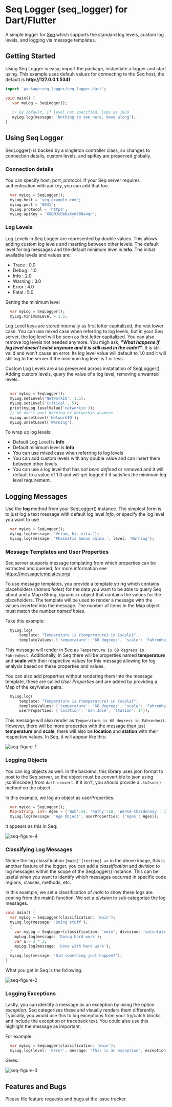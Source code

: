 # Seq Logger (seq_logger) for Dart/Flutter

A simple logger for [Seq](https://datalust.co/seq) which supports the standard log levels, 
custom log levels, and logging via message templates. 

## Getting Started

Using Seq Logger is easy; import the package, instantiate a logger and start using.  This example uses default values
for connecting to the Seq host, the default is **ht<span>tp://127.0.0.1:5341**
```dart
import 'package:seq_logger/seq_logger.dart';

void main() {
   var myLog = SeqLogger();
   
   // By default, if level not specified, logs as INFO
   myLog.log(message: 'Nothing to see here, move along');
}
```

## Using Seq Logger

SeqLogger() is backed by a singleton controller class, so changes to connection details, custom levels, and apiKey are
preserved globally.

### Connection details
You can specify host, port, protocol.  If your Seq server requires authentication with api key,
you can add that too.

```dart
  var myLog = SeqLogger();
  myLog.host = 'seq.example.com';
  myLog.port = '8041';
  myLog.protocol = 'https';
  myLog.apiKey = 'XGQNJcDbDaXy648Ns4qn';
```

### Log Levels
Log Levels in Seq Logger are represented by double values. This allows adding 
custom log levels and inserting between other levels.  The default level for log messages and
the default minimum level is **Info**. The initial available levels and values are: 

- Trace : 0.0
- Debug : 1.0
- Info : 2.0
- Warning : 3.0
- Error : 4.0
- Fatal : 5.0

Setting the minimum level
```dart
  var myLog = SeqLogger();
  myLog.minimumLevel = 1.5;
```

Log Level keys are stored internally as first letter capitalized, the rest lower case. You
can use mixed case when referring to log levels, but in your Seq server, the log level
will be seen as first letter capitalized.  You can also remove log levels not needed anymore. 
You migh ask, **_"What happens if log level doesn't exist anymore and it is still
used in the code?"_**.  It is still valid and won't cause an error.  Its log level
value will default to 1.0 and it will still log to the server if the minimum log level
is 1 or less.

Custom Log Levels are also preserved across instatiation of SeqLogger(). Adding custom levels, query the value of a log level, removing unwanted levels:
```dart
 
  var myLog = SeqLogger();
  myLog.setLevel('NetworkIO', 1.5);
  myLog.setLevel('Critical', 5);
  print(myLog.levelValue('networkio'));
  // We don't want Warning or Networkio anymore
  myLog.unsetLevel('NetworkIO');
  myLog.unsetLevel('Warning');
```

To wrap up log levels:
- Default Log Level is **Info**
- Default minimum level is **Info**
- You can use mixed case when referring to log levels
- You can add custom levels with any double value and can insert them between other levels
- You can use a log level that has _not been defined_ or _removed_ and it will default to a value of 1.0 and will get logged
  if it satisfies the minimum log level requirement.

## Logging Messages
Use the **log** method from your SeqLogger() instance.  The simplest form is to just log a text message with default
log level _Info_, or specify the log level you want to use

```dart
  var myLog = SeqLogger();
  myLog.log(message: 'Velum, his vita.');
  myLog.log(message: 'Phasmatis manus palma.', level: 'Warning');
```

### Message Templates and User Properties
Seq server supports message templating from which properties can be extracted and queried, for more information
see https://messagetemplates.org/

To use message templates, you provide a template string which contains placeholders (_named holes_) for
the data you want to be able to query Seq about and a Map<String, dynamic> object that contains the values 
for the placeholders.  The template will be used to render a message with the values inserted into the message.  The
number of items in the Map object must match the number _named holes_.

Take this example:
```dart
  myLog.log(
      template: "Temperature is {temperature} in {scale}",
      templateValues: {'temperature': '68 degrees', 'scale': 'Fahrenheit'});
```
This message will render in Seq as `Temperature is 68 degress in Fahrenheit`.  Additionally, in Seq there will be properties
named **temperature** and **scale** with their respective values for this message allowing for log analysis based on these
properties and values. 

You can also add properties without rendering them into the message template, these are called _User Properties_ and are
added by providing a Map of the key/value pairs.
```dart
  myLog.log(
      template: "Temperature is {temperature} in {scale}",
      templateValues: {'temperature': '68 degrees', 'scale': 'Fahrenheit'},
      userProperties: {'location': 'San Jose', 'station': 14});
```
This message will also render as `Temperature is 68 degress in Fahrenheit`.  However, there will be more properties with
the message than just **temperature** and **scale**, there will also be **location** and **station** with their respective
values.  In Seq, it will appear like this:

![seq-figure-1](./seq-figure-1.png)

### Logging Objects

You can log objects as well. In the backend, this library uses json format to post to the Seq server, so the object
must be convertible to json using jsonEncode() from `dart:convert`.  If it isn't, you should provide a `.toJson()` method
on the object. 

In this example, we log an object as userProperties.
```dart
  var myLog = SeqLogger();
  Map<String, int> Ages = {'Bob':54, 'Kathy':18, 'Wente Chardonnay': 3};
  myLog.log(message: 'Age Object', userProperties: {'Ages': Ages});
```

It appears as this in Seq:

![seq-figure-4](./seq-figure-4.png)


### Classifying Log Messages

Notice the log classification `[main]![testing] =>` in the above image, this is another feature of the logger, 
you can add a _classification_ and _division_ to log messages within the scope of the SeqLogger() instance.  This
can be useful when you want to identify which messages occurred in specific code regions, classes, methods, etc.

In this example, we set a classification of _main_ to show these logs are coming from the main() function.  We set
a _division_ to sub categorize the log messages.
```dart
void main() {
  var myLog = SeqLogger(classification: 'main');
  myLog.log(message: 'Doing stuff');
  {
    var myLog = SeqLogger(classification: 'main', division: 'calculate');
    myLog.log(message: 'Doing hard work');
    var a = 3 * 3;
    myLog.log(message: 'Done with hard work');
  }
  myLog.log(message: 'Did something just happen?');
} 
```

What you get in Seq is the following.

![seq-figure-2](./seq-figure-2.png)

 

### Logging Exceptions

Lastly, you can identify a message as an exception by using the option _exception_.  Seq categorizes these
and visually renders them differently.  Typically, you would use this to log exceptions from your try/catch blocks and 
include the exception or traceback text.  You could also use this highlight the message as important.

For example:
```dart
  var myLog = SeqLogger(classification: 'main');
  myLog.log(level: 'Error', message: 'This is an exception', exception: 'Idex out of bounds!');
```
Gives:

![seq-figure-3](./seq-figure-3.png)

## Features and Bugs
Please file feature requests and bugs at the issue tracker.
